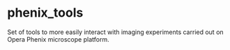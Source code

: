 # phenix_tools
Set of tools to more easily interact with imaging experiments carried out on Opera Phenix microscope platform.
